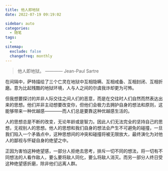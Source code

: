 ```yaml
---
title: 他人即地狱
date: 2022-07-19 09:19:02

sidebar: auto
categories:
  - 随笔
tags:
  - 
sitemap:
  exclude: false
  changefreq: monthly
---
```


> 他人即地狱。  ———— Jean-Paul Sartre 

在间隔中，萨特描绘了三个亡灵在地狱中互相隐瞒、互相戒备、互相封闭、互相折磨。意为比起残酷的地狱环境，人与人之间的尔虞我诈却更为可怖。

但我想要探讨的并非人际交往之间人们的恶意，而是在交往时人们自然而然表达出来的思想。他们并非主动想要改变你，但他们会极力去拥护自身的想法和原则，这能够带来一种优越感————而人们总是要靠这种优越感生活的。

人的思想总是不断的改变，无论年龄或是智力。因此人们无法完全的坚持自己的思想，无视别人的思想。他人的思想和我们自身的想法会产生不可避免的碰撞，一旦我们陷入一个矛盾点中，这种思想间的冲突和碰撞将被无限放大，最终演化为对他人的鄙视与怀疑自身的绝望之中。

正因为害怕这种绝望感，一部分人拒绝去思考，排斥一切不同的想法，将一切有不同想法的人看作敌人，要么要将敌人同化，要么将敌人消灭。而另一部分人终日受这种绝望感折磨，除非他们远离人群。

